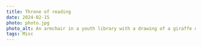 ```yaml
---
title: Throne of reading
date: 2024-02-15
photo: photo.jpg
photo_alt: An armchair in a youth library with a drawing of a giraffe on the wall behind it
tags: Misc
---
```

